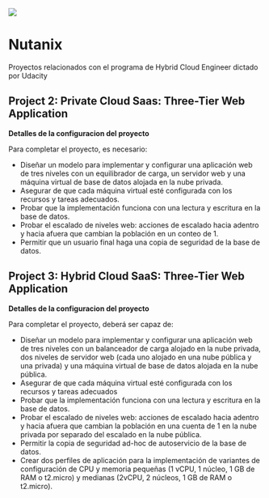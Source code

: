 [![](https://images.credly.com/size/340x340/images/3627daed-a8d9-444e-b1f6-d8b6bd2ae47f/image.png)](https://images.credly.com/size/340x340/images/3627daed-a8d9-444e-b1f6-d8b6bd2ae47f/image.png)
# Nutanix
Proyectos relacionados con el programa de Hybrid Cloud Engineer dictado por Udacity

## **Project 2: Private Cloud Saas: Three-Tier Web Application**

**Detalles de la configuracion del proyecto**

Para completar el proyecto, es necesario:

- Diseñar un modelo para implementar y configurar una aplicación web de tres niveles con un equilibrador de carga, un servidor web y una máquina virtual de base de datos alojada en la nube privada.
- Asegurar de que cada máquina virtual esté configurada con los recursos y tareas adecuados.
- Probar que la implementación funciona con una lectura y escritura en la base de datos.
- Probar el escalado de niveles web: acciones de escalado hacia adentro y hacia afuera que cambian la población en un conteo de 1.
- Permitir que un usuario final haga una copia de seguridad de la base de datos.

## **Project 3: Hybrid Cloud SaaS: Three-Tier Web Application**

**Detalles de la configuracion del proyecto**

Para completar el proyecto, deberá ser capaz de:

- Diseñar un modelo para implementar y configurar una aplicación web de tres niveles con un balanceador de carga alojado en la nube privada, dos niveles de servidor web (cada uno alojado en una nube pública y una privada) y una máquina virtual de base de datos alojada en la nube pública.
- Asegurar de que cada máquina virtual esté configurada con los recursos y tareas adecuados
- Probar que la implementación funciona con una lectura y escritura en la base de datos.
- Probar el escalado de niveles web: acciones de escalado hacia adentro y hacia afuera que cambian la población en una cuenta de 1 en la nube privada por separado del escalado en la nube pública.
- Permitir la copia de seguridad ad-hoc de autoservicio de la base de datos.
- Crear dos perfiles de aplicación para la implementación de variantes de configuración de CPU y memoria pequeñas (1 vCPU, 1 núcleo, 1 GB de RAM o t2.micro) y medianas (2vCPU, 2 núcleos, 1 GB de RAM o t2.micro).
